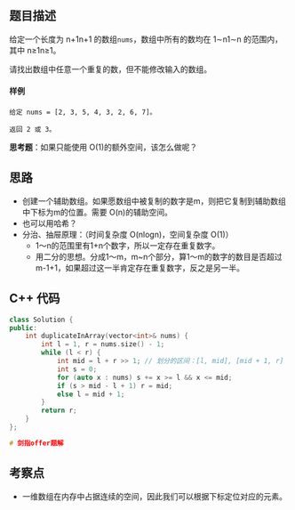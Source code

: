 ## 题目描述

给定一个长度为 n+1n+1 的数组`nums`，数组中所有的数均在 1∼n1∼n 的范围内，其中 n≥1n≥1。

请找出数组中任意一个重复的数，但不能修改输入的数组。

#### 样例

```
给定 nums = [2, 3, 5, 4, 3, 2, 6, 7]。

返回 2 或 3。
```

**思考题**：如果只能使用 O(1)的额外空间，该怎么做呢？

## 思路

- 创建一个辅助数组。如果愿数组中被复制的数字是m，则把它复制到辅助数组中下标为m的位置。需要 O(n)的辅助空间。
- 也可以用哈希？
- 分治、抽屉原理：（时间复杂度 O(nlogn)，空间复杂度 O(1)）
  - 1～n的范围里有1+n个数字，所以一定存在重复数字。
  - 用二分的思想。分成1～m，m~n个部分，算1～m的数字的数目是否超过m-1+1，如果超过这一半肯定存在重复数字，反之是另一半。

## C++ 代码

```c++
class Solution {
public:
    int duplicateInArray(vector<int>& nums) {
        int l = 1, r = nums.size() - 1;
        while (l < r) {
            int mid = l + r >> 1; // 划分的区间：[l, mid], [mid + 1, r]
            int s = 0;
            for (auto x : nums) s += x >= l && x <= mid;
            if (s > mid - l + 1) r = mid;
            else l = mid + 1;
        }
        return r;
    }
};
```


```c++
# 剑指offer题解

```

## 考察点

- 一维数组在内存中占据连续的空间，因此我们可以根据下标定位对应的元素。